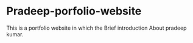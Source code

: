 # Pradeep-porfolio-website
This is a portfolio website in which the Brief introduction About pradeep kumar.
